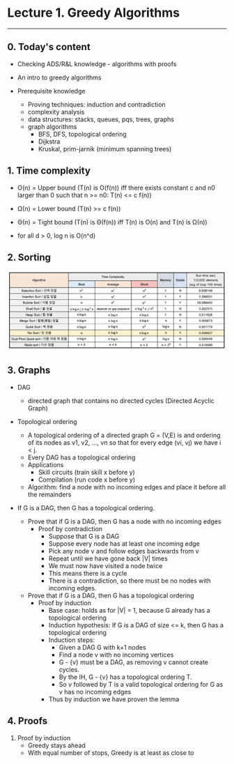 # Lecture 1. Greedy Algorithms

---

## 0. Today's content
- Checking ADS/R&L knowledge - algorithms with proofs
- An intro to greedy algorithms

- Prerequisite knowledge
  - Proving techniques: induction and contradiction
  - complexity analysis
  - data structures: stacks, queues, pqs, trees, graphs
  - graph algorithms
    - BFS, DFS, topological ordering
    - Dijkstra
    - Kruskal, prim-jarnik (minimum spanning trees)

## 1. Time complexity
- O(n) = Upper bound (T(n) is O(f(n)) iff there exists constant c and n0 larger than 0 such that n >= n0: T(n) <= c f(n))
- Ω(n) = Lower bound (T(n) >= c f(n))
- Θ(n) = Tight bound (T(n) is Θ(f(n)) iff T(n) is O(n) and T(n) is Ω(n))


- for all d > 0, log n is O(n^d)

## 2. Sorting
![img.png](img.png)

## 3. Graphs
- DAG
  - directed graph that contains no directed cycles (Directed Acyclic Graph)


- Topological ordering
  - A topological ordering of a directed graph G = (V,E) is and ordering of its nodes as v1, v2, ..., vn so that for every edge (vi, vj) we have i < j.
  - Every DAG has a topological ordering
  - Applications
    - Skill circuits (train skill x before y)
    - Compilation (run code x before y)
  - Algorithm: find a node with no incoming edges and place it before all the remainders


- If G is a DAG, then G has a topological ordering.
  - Prove that if G is a DAG, then G has a node with no incoming edges 
    - Proof by contradiction
        - Suppose that G is a DAG
        - Suppose every node has at least one incoming edge
        - Pick any node v and follow edges backwards from v
        - Repeat until we have gone back |V| times
        - We must now have visited a node twice
        - This means there is a cycle
        - There is a contradiction, so there must be no nodes with incoming edges.
  - Prove that if G is a DAG, then G has a topological ordering
    - Proof by induction
      - Base case: holds as for |V| = 1, because G already has a topological ordering
      - Induction hypothesis: If G is a DAG of size <= k, then G has a topological ordering
      - Induction steps:
        - Given a DAG G with k+1 nodes
        - Find a node v with no incoming vertices
        - G - {v} must be a DAG, as removing v cannot create cycles.
        - By the IH, G - {v} has a topological ordering T.
        - So v followed by T is a valid topological ordering for G as v has no incoming edges
      - Thus by induction we have proven the lemma

## 4. Proofs
1. Proof by induction
   - Greedy stays ahead
   - With equal number of stops, Greedy is at least as close to 
